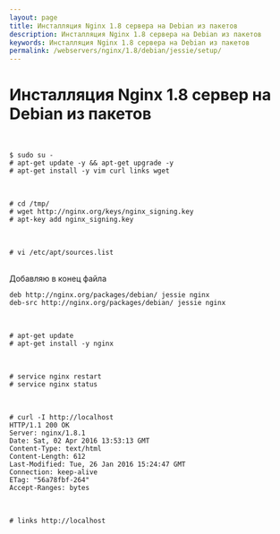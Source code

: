 ```yaml
---
layout: page
title: Инсталляция Nginx 1.8 сервера на Debian из пакетов
description: Инсталляция Nginx 1.8 сервера на Debian из пакетов
keywords: Инсталляция Nginx 1.8 сервера на Debian из пакетов
permalink: /webservers/nginx/1.8/debian/jessie/setup/
---
```


# Инсталляция Nginx 1.8 сервер на Debian из пакетов

<br/>

    $ sudo su -
    # apt-get update -y && apt-get upgrade -y
    # apt-get install -y vim curl links wget

<br/>

    # cd /tmp/
    # wget http://nginx.org/keys/nginx_signing.key
    # apt-key add nginx_signing.key

<br/>

    # vi /etc/apt/sources.list

<br/>
Добавляю в конец файла
<br/>

    deb http://nginx.org/packages/debian/ jessie nginx
    deb-src http://nginx.org/packages/debian/ jessie nginx

<br/>

    # apt-get update
    # apt-get install -y nginx

<br/>

    # service nginx restart
    # service nginx status

<br/>

    # curl -I http://localhost
    HTTP/1.1 200 OK
    Server: nginx/1.8.1
    Date: Sat, 02 Apr 2016 13:53:13 GMT
    Content-Type: text/html
    Content-Length: 612
    Last-Modified: Tue, 26 Jan 2016 15:24:47 GMT
    Connection: keep-alive
    ETag: "56a78fbf-264"
    Accept-Ranges: bytes

<br/>

    # links http://localhost
